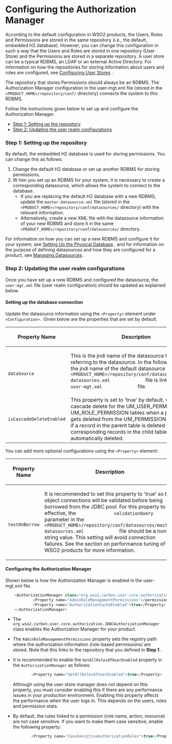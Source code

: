 # Configuring the Authorization Manager

According to the default configuration in WSO2 products, the Users, Roles and Permissions are stored in the same repository (i.e., the default, embedded H2 database). However, you can change this configuration in such a way that the Users and Roles are stored in one repository (User Store) and the Permissions are stored in a separate repository. A user store can be a typical RDBMS, an LDAP or an external Active Directory. For information on how the repositories for storing information about users and roles are configured, see [Configuring User Stores](https://wso2docs.atlassian.net/wiki/spaces/ADMIN44x/pages/6684776/Configuring+User+Stores) .

The repository that stores Permissions should always be an RDBMS. The Authorization Manager configuration in the user-mgt.xml file (stored in the `<PRODUCT_HOME>/repository/conf/` directory) connects the system to this RDBMS.

Follow the instructions given below to set up and configure the Authorization Manager.

-   [Step 1: Setting up the repository](#ConfiguringtheAuthorizationManager-Step1:Settinguptherepository)
-   [Step 2: Updating the user realm configurations](#ConfiguringtheAuthorizationManager-Step2:Updatingtheuserrealmconfigurations)

### Step 1: Setting up the repository

By default, the embedded H2 database is used for storing permissions. You can change this as follows:

1.  Change the default H2 database or set up another RDBMS for storing permissions.
2.  W hen you set up an RDBMS for your system, it is necessary to create a corresponding datasource, which allows the system to connect to the database.
    -   If you are replacing the default H2 database with a new RDBMS, update the `master-datasource.xml` file (stored in the `<PRODUCT_HOME>/repository/conf/datasources/` directory) with the relevant information.
    -   Alternatively, create a new XML file with the datasource information of your new RDBMS and store it in the same `<PRODUCT_HOME>/repository/conf/datasources/` directory.

For information on how you can set up a new RDBMS and configure it for your system, see [Setting Up the Physical Database](https://wso2docs.atlassian.net/wiki/spaces/ADMIN44x/pages/6684794/Setting+up+the+Physical+Database) , and for information on the purpose of defining datasources and how they are configured for a product, see [Managing Datasources](https://wso2docs.atlassian.net/wiki/spaces/ADMIN44x/pages/6684807/Managing+Datasources) .

### Step 2: Updating the user realm configurations

Once you have set up a new RDBMS and configured the datasource, the `user-mgt.xml` file (user realm configuration) should be updated as explained below.

#### Setting up the database connection

Update the datasource information using the `<Property>` element under `<Configuration>` . Given below are the properties that are set by default.

<table>
<colgroup>
<col width="33%" />
<col width="33%" />
<col width="33%" />
</colgroup>
<thead>
<tr class="header">
<th><p>Property Name</p></th>
<th><p>Description</p></th>
<th>Mandatory/Optional</th>
</tr>
</thead>
<tbody>
<tr class="odd">
<td><code>             dataSource            </code></td>
<td><p>This is the jndi name of the datasource that is used for referring to the datasource. In the following example, the jndi name of the default datasource defined in the <code>              &lt;PRODUCT_HOME&gt;/repository/conf/datasources/master-datasources.xml             </code> file is linked from the <code>              user-mgt.xml             </code> file.</p></td>
<td>Mandatory</td>
</tr>
<tr class="even">
<td><pre><code>isCascadeDeleteEnabled</code></pre></td>
<td>This property is set to 'true' by default, which enables cascade delete for the UM_USER_PERMISSION and UM_ROLE_PERMISSION tables when a permission gets deleted from the UM_PERMISSION table. That is, if a record in the parent table is deleted the corresponding records in the child table will be automatically deleted.</td>
<td>Mandatory</td>
</tr>
</tbody>
</table>

You can add more optional configurations using the `<Property>` element:

<table>
<colgroup>
<col width="33%" />
<col width="33%" />
<col width="33%" />
</colgroup>
<thead>
<tr class="header">
<th><p>Property Name</p></th>
<th><p>Description</p></th>
<th>Mandatory/Optional</th>
</tr>
</thead>
<tbody>
<tr class="odd">
<td><code>             testOnBorrow            </code></td>
<td><p>It is recommended to set this property to 'true' so that object connections will be validated before being borrowed from the JDBC pool. For this property to be effective, the <code>              validationQuery             </code> parameter in the <code>              &lt;PRODUCT_HOME&gt;/repository/conf/datasources/master-datasources.xml             </code> file should be a non-string value. This setting will avoid connection failures. See the section on performance tuning of WSO2 products for more information.</p></td>
<td>Optional</td>
</tr>
</tbody>
</table>

#### Configuring the Authorization Manager

Shown below is how the Authorization Manager is enabled in the user-mgt.xml file.

``` java
    <AuthorizationManager class="org.wso2.carbon.user.core.authorization.JDBCAuthorizationManager">
            <Property name="AdminRoleManagementPermissions">/permission</Property>
            <Property name="AuthorizationCacheEnabled">true</Property>
    </AuthorizationManager>
```

-   The `org.wso2.carbon.user.core.authorization.JDBCAuthorizationManager` class enables the Authorization Manager for your product.
-   The `AdminRoleManagementPermissions` property sets the registry path where the authorization information (role-based permissions) are stored. Note that this links to the repository that you defined in **Step 1** .
-   It is recommended to enable the `GetAllRolesOfUserEnabled` property in the `AuthorizationManager` as follows:

    ``` java
            <Property name="GetAllRolesOfUserEnabled">true</Property>
    ```

    Although using the user store manager does not depend on this property, you must consider enabling this if there are any performance issues in your production environment. Enabling this property affects the performance when the user logs in. This depends on the users, roles and permission stats.

-   By default, the rules linked to a permission (role name, action, resource) are not case sensitive. If you want to make them case sensitive, enable the following property:

    ``` java
            <Property name="CaseSensitiveAuthorizationRules">true</Property>
    ```


